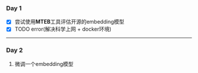 ### Day 1
- [x] 尝试使用**MTEB**工具评估开源的embedding模型
- [x] TODO error(解决科学上网 + docker环境)
***
### Day 2
1. 微调一个embedding模型
